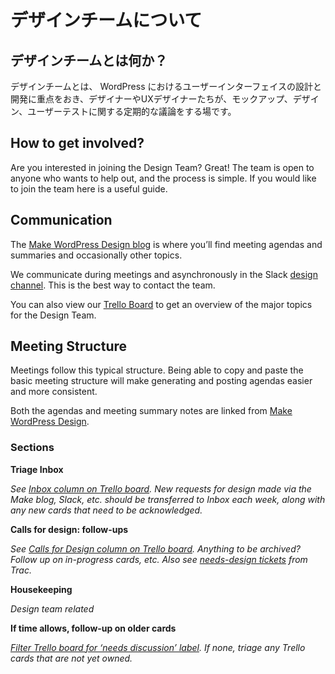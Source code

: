 <!-- # About the team -->
# デザインチームについて

<!-- ## What is the Design Team? -->
## デザインチームとは何か？

<!-- The design group is focused on the designing and developing the user interface. It’s a home for designers and UXers alike. There are regular discussions about mockups, design, and user testing. -->
デザインチームとは、 WordPress におけるユーザーインターフェイスの設計と開発に重点をおき、デザイナーやUXデザイナーたちが、モックアップ、デザイン、ユーザーテストに関する定期的な議論をする場です。

## How to get involved?

Are you interested in joining the Design Team? Great! The team is open to anyone who wants to help out, and the process is simple. If you would like to join the team here is a useful guide.

## Communication

The [Make WordPress Design blog](https://make.wordpress.org/design/) is where you’ll find meeting agendas and summaries and occasionally other topics.

We communicate during meetings and asynchronously in the Slack [design channel](http://wordpress.slack.com/messages/design/). This is the best way to contact the team.

You can also view our [Trello Board](https://trello.com/c/RrAyxp7T) to get an overview of the major topics for the Design Team.

## Meeting Structure

Meetings follow this typical structure. Being able to copy and paste the basic meeting structure will make generating and posting agendas easier and more consistent.

Both the agendas and meeting summary notes are linked from [Make WordPress Design](https://make.wordpress.org/design/).

### Sections

**Triage Inbox**

*See [Inbox column on Trello board](https://trello.com/b/fnHScayo/design-team). New requests for design made via the Make blog, Slack, etc. should be transferred to Inbox each week, along with any new cards that need to be acknowledged.*

**Calls for design: follow-ups**

*See [Calls for Design column on Trello board](https://trello.com/b/fnHScayo/design-team). Anything to be archived? Follow up on in-progress cards, etc. Also see [needs-design tickets](https://core.trac.wordpress.org/query?status=!closed&keywords=~needs-design) from Trac.*

**Housekeeping**

*Design team related*

**If time allows, follow-up on older cards**

*[Filter Trello board for ‘needs discussion’ label](https://trello.com/b/fnHScayo/design-team?menu=filter&filter=label:Needs%20discussion). If none, triage any Trello cards that are not yet owned.*
